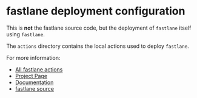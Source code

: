 fastlane deployment configuration
================

This is **not** the fastlane source code, but the deployment of `fastlane` itself using `fastlane`. 

The `actions` directory contains the local actions used to deploy `fastlane`. 

For more information:

- [All fastlane actions](https://github.com/fastlane/fastlane/tree/master/lib/fastlane/actions)
- [Project Page](https://github.com/fastlane/fastlane)
- [Documentation](https://github.com/fastlane/fastlane/tree/master/docs)
- [fastlane source](https://github.com/fastlane/fastlane/tree/master/lib)
